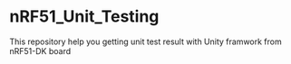 # nRF51_Unit_Testing
This repository help you getting unit test result with Unity framwork from nRF51-DK board
